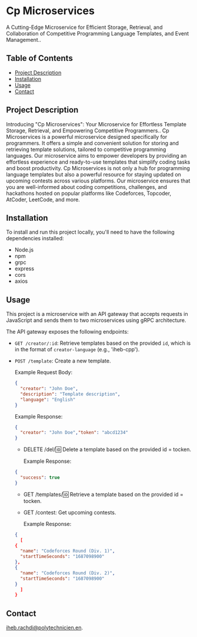 # Cp Microservices

A Cutting-Edge Microservice for Efficient Storage, Retrieval, and Collaboration of Competitive Programming Language Templates, and Event Management..

## Table of Contents

- [Project Description](#project-description)
- [Installation](#installation)
- [Usage](#usage)
- [Contact](#contact)

## Project Description
Introducing "Cp Microservices": Your Microservice for Effortless Template Storage, Retrieval, and Empowering Competitive Programmers..
Cp Microservices is a powerful microservice designed specifically for programmers. It offers a simple and convenient solution for storing and retrieving template solutions, tailored to competitive programming languages. Our microservice aims to empower developers by providing an effortless experience and ready-to-use templates that simplify coding tasks and boost productivity.
Cp Microservices is not only a hub for programming language templates but also a powerful resource for staying updated on upcoming contests across various platforms. Our microservice ensures that you are well-informed about coding competitions, challenges, and hackathons hosted on popular platforms like Codeforces, Topcoder, AtCoder, LeetCode, and more.
## Installation

To install and run this project locally, you'll need to have the following dependencies installed:
- Node.js
- npm
- grpc
- express
- cors
- axios

## Usage


This project is a microservice with an API gateway that accepts requests in JavaScript and sends them to two microservices using gRPC architecture.

The API gateway exposes the following endpoints:

- `GET /creator/:id`: Retrieve templates based on the provided `id`, which is in the format of `creator-language` (e.g., 'iheb-cpp').

- `POST /template`: Create a new template.

  Example Request Body:

  ```json
  {
    "creator": "John Doe",
    "description": "Template description",
    "language": "English"
  }
  ```
  Example Response:

  ```json
  {
    "creator": "John Doe","token": "abcd1234"
  }
  ```
  
  - DELETE /del/:id: Delete a template based on the provided id = tocken.

    Example Response:

  ```json
  {
    "success": true
  }
  ```
  
  - GET /templates/:id: Retrieve a template based on the provided id = tocken.
  - GET /contest: Get upcoming contests.

    Example Response:

  ```json
  {
    [
  {
    "name": "Codeforces Round (Div. 1)",
    "startTimeSeconds": "1687098900"
  },
  {
    "name": "Codeforces Round (Div. 2)",
    "startTimeSeconds": "1687098900"
  }
    ]
  }
  ```

## Contact

iheb.rachdi@polytechnicien.en.

